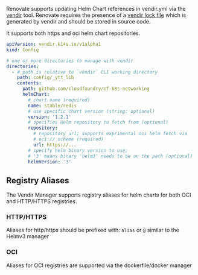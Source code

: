 Renovate supports updating Helm Chart references in vendir.yml via the [vendir](https://carvel.dev/vendir/) tool. Renovate requires the presence of a [vendir lock file](https://carvel.dev/vendir/docs/v0.40.x/vendir-lock-spec/) which is generated by vendir and should be stored in source code.

It supports both https and oci helm chart repositories.

```yaml title="Example vendir.yml"
apiVersion: vendir.k14s.io/v1alpha1
kind: Config

# one or more directories to manage with vendir
directories:
  - # path is relative to `vendir` CLI working directory
    path: config/_ytt_lib
    contents:
      path: github.com/cloudfoundry/cf-k8s-networking
      helmChart:
        # chart name (required)
        name: stable/redis
        # use specific chart version (string; optional)
        version: '1.2.1'
        # specifies Helm repository to fetch from (optional)
        repository:
          # repository url; supports exprimental oci helm fetch via
          # oci:// scheme (required)
          url: https://...
        # specify helm binary version to use;
        # '3' means binary 'helm3' needs to be on the path (optional)
        helmVersion: '3'
```

## Registry Aliases

The Vendir Manager supports registry aliases for helm charts for both OCI and HTTP/HTTPS registries.

### HTTP/HTTPS

Aliases for http/https should be prefixed with: `alias` or `@` similar to the Helmv3 manager

### OCI

Aliases for OCI registries are supported via the dockerfile/docker manager

